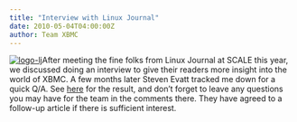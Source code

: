 ```yaml
---
title: "Interview with Linux Journal"
date: 2010-05-04T04:00:00Z
author: Team XBMC
---
```


[![](/sites/default/files/uploads/logo-lj.webp "logo-lj")](https://www.linuxjournal.com/content/interview-cory-fields-xbmc)After meeting the fine folks from Linux Journal at SCALE this year, we discussed doing an interview to give their readers more insight into the world of XBMC. A few months later Steven Evatt tracked me down for a quick Q/A. See [here](https://www.linuxjournal.com/content/interview-cory-fields-xbmc) for the result, and don’t forget to leave any questions you may have for the team in the comments there. They have agreed to a follow-up article if there is sufficient interest.

